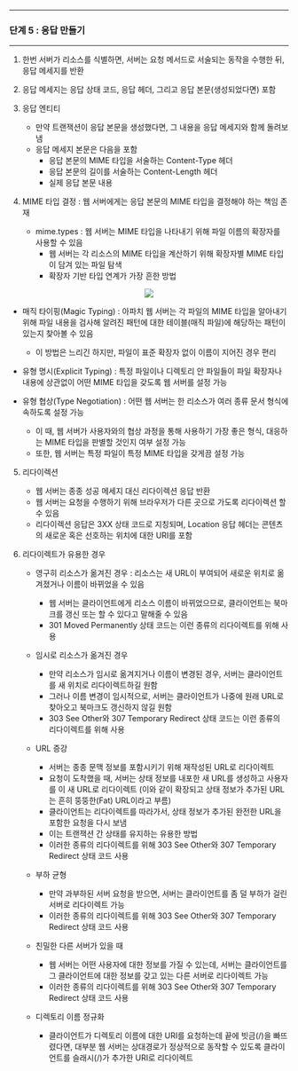 -----
### 단계 5 : 응답 만들기
-----
1. 한번 서버가 리소스를 식별하면, 서버는 요청 메서드로 서술되는 동작을 수행한 뒤, 응답 메세지를 반환
2. 응답 메세지는 응답 상태 코드, 응답 헤더, 그리고 응답 본문(생성되었다면) 포함
3. 응답 엔티티
   - 만약 트랜잭션이 응답 본문을 생성했다면, 그 내용을 응답 메세지와 함께 돌려보냄
   - 응답 메세지 본문은 다음을 포함
     + 응답 본문의 MIME 타입을 서술하는 Content-Type 헤더
     + 응답 본문의 길이를 서술하는 Content-Length 헤더
     + 실제 응답 본문 내용

4. MIME 타입 결정 : 웹 서버에게는 응답 본문의 MIME 타입을 결정해야 하는 책임 존재
   - mime.types : 웹 서버는 MIME 타입을 나타내기 위해 파일 이름의 확장자를 사용할 수 있음
     + 웹 서버는 각 리소스의 MIME 타입을 계산하기 위해 확장자별 MIME 타입이 담겨 있는 파일 탐색
     + 확장자 기반 타입 연계가 가장 흔한 방법
<div align="center">
<img src="https://github.com/user-attachments/assets/05f21bf2-359d-4e01-9989-86c87266b8f6">
</div>

   - 매직 타이핑(Magic Typing) : 아파치 웹 서버는 각 파일의 MIME 타입을 알아내기 위해 파일 내용을 검사해 알려진 패턴에 대한 테이블(매직 파일)에 해당하는 패턴이 있는지 찾아볼 수 있음
     + 이 방법은 느리긴 하지만, 파일이 표준 확장자 없이 이름이 지어진 경우 편리

   - 유형 명시(Explicit Typing) : 특정 파일이나 디렉토리 안 파일들이 파일 확장자나 내용에 상관없이 어떤 MIME 타입을 갖도록 웹 서버를 설정 가능
   - 유형 협상(Type Negotiation) : 어떤 웹 서버는 한 리소스가 여러 종류 문서 형식에 속하도록 설정 가능
     + 이 때, 웹 서버가 사용자와의 협상 과정을 통해 사용하기 가장 좋은 형식, 대응하는 MIME 타입을 판별할 것인지 여부 설정 가능
     + 또한, 웹 서버는 특정 파일이 특정 MIME 타입을 갖게끔 설정 가능

5. 리다이렉션
   - 웹 서버는 종종 성공 메세지 대신 리다이렉션 응답 반환
   - 웹 서버는 요청을 수행하기 위해 브라우저가 다른 곳으로 가도록 리다이렉션 할 수 있음
   - 리다이렉션 응답은 3XX 상태 코드로 지칭되며, Location 응답 헤더는 콘텐츠의 새로운 혹은 선호하는 위치에 대한 URI를 포함
  
6. 리다이렉트가 유용한 경우
   - 영구히 리소스가 옮겨진 경우 : 리소스는 새 URL이 부여되어 새로운 위치로 옮겨졌거나 이름이 바뀌었을 수 있음
     + 웹 서버는 클라이언트에게 리소스 이름이 바뀌었으므로, 클라이언트는 북마크를 갱신 또는 할 수 있다고 말해줄 수 있음
     + 301 Moved Permanently 상태 코드는 이런 종류의 리다이렉트를 위해 사용

   - 임시로 리소스가 옮겨진 경우
     + 만약 리소스가 임시로 옮겨지거나 이름이 변경된 경우, 서버는 클라이언트를 새 위치로 리다이렉트하길 원함
     + 그러나 이름 변경이 임시적으로, 서버는 클라이언트가 나중에 원래 URL로 찾아오고 북마크도 갱신하지 않길 원함
     + 303 See Other와 307 Temporary Redirect 상태 코드는 이런 종류의 리다이렉트를 위해 사용

   - URL 증강
     + 서버는 종종 문맥 정보를 포함시키기 위해 재작성된 URL로 리다이렉트
     + 요청이 도착했을 때, 서버는 상태 정보를 내포한 새 URL를 생성하고 사용자를 이 새 URL로 리다이렉트 (이와 같이 확장되고 상태 정보가 추가된 URL는 흔히 뚱뚱한(Fat) URL이라고 부름)
     + 클라이언트는 리다이렉트를 따라가서, 상태 정보가 추가된 완전한 URL을 포함한 요청을 다시 보냄
     + 이는 트랜잭션 간 상태를 유지하는 유용한 방법
     + 이러한 종류의 리다이렉트를 위해 303 See Other와 307 Temporary Redirect 상태 코드 사용

   - 부하 균형
     + 만약 과부하된 서버 요청을 받으면, 서버는 클라이언트를 좀 덜 부하가 걸린 서버로 리다이렉트 가능
     + 이러한 종류의 리다이렉트를 위해 303 See Other와 307 Temporary Redirect 상태 코드 사용
    
   - 친밀한 다른 서버가 있을 때
     + 웹 서버는 어떤 사용자에 대한 정보를 가질 수 있는데, 서버는 클라이언트를 그 클라이언트에 대한 정보를 갖고 있는 다른 서버로 리다이렉트 가능
     + 이러한 종류의 리다이렉트를 위해 303 See Other와 307 Temporary Redirect 상태 코드 사용
    
   - 디렉토리 이름 정규화
     + 클라이언트가 디렉토리 이름에 대한 URI를 요청하는데 끝에 빗금(/)을 빠뜨렸다면, 대부분 웹 서버는 상대경로가 정상적으로 동작할 수 있도록 클라이언트를 슬래시(/)가 추가한 URI로 리다이렉트
